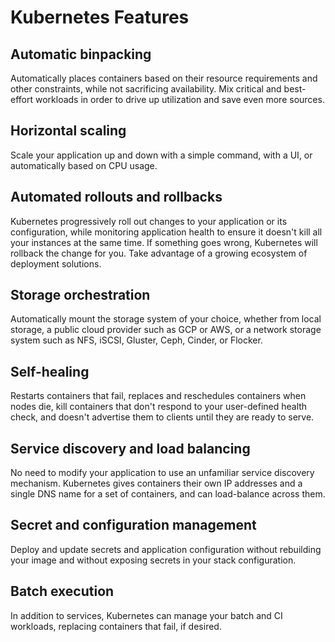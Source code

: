 # Kubernetes Features

## Automatic binpacking

Automatically places containers based on their resource requirements and other
constraints, while not sacrificing availability. Mix critical and best-effort
workloads in order to drive up utilization and save even more sources.

## Horizontal scaling

Scale your application up and down with a simple command, with a UI, or
automatically based on CPU usage.

## Automated rollouts and rollbacks

Kubernetes progressively roll out changes to your application or its
configuration, while monitoring application health to ensure it doesn't kill all
your instances at the same time. If something goes wrong, Kubernetes will
rollback the change for you. Take advantage of a growing ecosystem of deployment
solutions.

## Storage orchestration

Automatically mount the storage system of your choice, whether from local
storage, a public cloud provider such as GCP or AWS, or a network storage system
such as NFS, iSCSI, Gluster, Ceph, Cinder, or Flocker.

## Self-healing

Restarts containers that fail, replaces and reschedules containers when nodes
die, kill containers that don't respond to your user-defined health check, and
doesn't advertise them to clients until they are ready to serve.

## Service discovery and load balancing

No need to modify your application to use an unfamiliar service discovery
mechanism. Kubernetes gives containers their own IP addresses and a single DNS
name for a set of containers, and can load-balance across them.

## Secret and configuration management

Deploy and update secrets and application configuration without rebuilding your
image and without exposing secrets in your stack configuration.

## Batch execution

In addition to services, Kubernetes can manage your batch and CI workloads,
replacing containers that fail, if desired.
